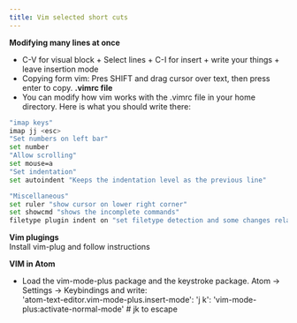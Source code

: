 ```yaml
---
title: Vim selected short cuts
---
```

**Modifying many lines at once**
- C-V for visual block + Select lines + C-I for insert + write your things + leave insertion mode
- Copying form vim: Pres SHIFT and drag cursor over text, then press enter to copy.
**.vimrc file**
- You can modify how vim works with the .vimrc file in your home directory. Here is what you should write there:  
```bash
"imap keys"
imap jj <esc>
"Set numbers on left bar"
set number
"Allow scrolling"
set mouse=a
"Set indentation"
set autoindent "Keeps the indentation level as the previous line"

"Miscellaneous"
set ruler "show cursor on lower right corner"
set showcmd "shows the incomplete commands"
filetype plugin indent on "set filetype detection and some changes related to that"
```

**Vim plugings**  
Install vim-plug and follow instructions

**VIM in Atom**  
- Load the vim-mode-plus package and the keystroke package.
Atom -> Settings -> Keybindings and write:  
'atom-text-editor.vim-mode-plus.insert-mode':
  'j k': 'vim-mode-plus:activate-normal-mode' # jk to escape
